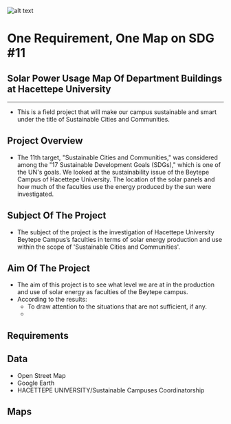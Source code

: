 ![alt text](https://www.freelogovectors.net/wp-content/uploads/2020/07/hacettepe-universitesi-logo-768x178.png)

# One Requirement, One Map on SDG #11

## Solar Power Usage Map Of Department Buildings at Hacettepe University

---

- This is a field project that will make our campus sustainable and smart under the title of Sustainable Cities and Communities.

## Project Overview

* The 11th target, "Sustainable Cities and Communities," was considered among the "17 Sustainable Development Goals (SDGs)," which is one of the UN's goals. We looked at the sustainability issue of the Beytepe Campus of Hacettepe University. The location of the solar panels and how much of the faculties use the energy produced by the sun were investigated.

## Subject Of The Project

* The subject of the project is the investigation of Hacettepe University Beytepe Campus’s faculties in terms of solar energy production and use within the scope of 'Sustainable Cities and Communities'.

## Aim Of The Project

* The aim of this project is to see what level we are at in the production and use of solar energy as faculties of the Beytepe campus. 
 * According to the results:
    * To draw attention to the situations that are not sufficient, if any.
    * 

## Requirements


## Data 
* Open Street Map
* Google Earth
* HACETTEPE UNIVERSITY/Sustainable Campuses Coordinatorship

## Maps

